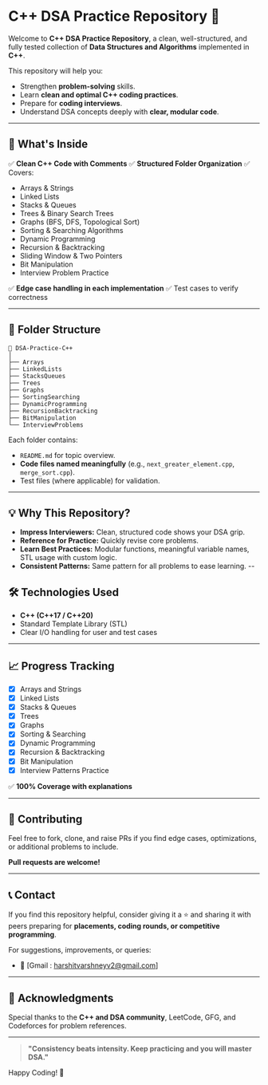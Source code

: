 # C++ DSA Practice Repository 🚀

Welcome to **C++ DSA Practice Repository**, a clean, well-structured, and fully tested collection of **Data Structures and Algorithms** implemented in **C++**.

This repository will help you:

* Strengthen **problem-solving** skills.
* Learn **clean and optimal C++ coding practices**.
* Prepare for **coding interviews**.
* Understand DSA concepts deeply with **clear, modular code**.

---

## 🚩 What's Inside

✅ **Clean C++ Code with Comments**
✅ **Structured Folder Organization**
✅ Covers:

* Arrays & Strings
* Linked Lists
* Stacks & Queues
* Trees & Binary Search Trees
* Graphs (BFS, DFS, Topological Sort)
* Sorting & Searching Algorithms
* Dynamic Programming
* Recursion & Backtracking
* Sliding Window & Two Pointers
* Bit Manipulation
* Interview Problem Practice

✅ **Edge case handling in each implementation**
✅ Test cases to verify correctness

---

## 📂 Folder Structure

```
📁 DSA-Practice-C++
│
├── Arrays
├── LinkedLists
├── StacksQueues
├── Trees
├── Graphs
├── SortingSearching
├── DynamicProgramming
├── RecursionBacktracking
├── BitManipulation
└── InterviewProblems
```

Each folder contains:

* `README.md` for topic overview.
* **Code files named meaningfully** (e.g., `next_greater_element.cpp`, `merge_sort.cpp`).
* Test files (where applicable) for validation.

---

## 💡 Why This Repository?

* **Impress Interviewers:** Clean, structured code shows your DSA grip.
* **Reference for Practice:** Quickly revise core problems.
* **Learn Best Practices:** Modular functions, meaningful variable names, STL usage with custom logic.
* **Consistent Patterns:** Same pattern for all problems to ease learning.
--
## 🛠 Technologies Used

* **C++ (C++17 / C++20)**
* Standard Template Library (STL)
* Clear I/O handling for user and test cases

---

## 📈 Progress Tracking

* [x] Arrays and Strings
* [x] Linked Lists
* [x] Stacks & Queues
* [x] Trees
* [x] Graphs
* [x] Sorting & Searching
* [x] Dynamic Programming
* [x] Recursion & Backtracking
* [x] Bit Manipulation
* [x] Interview Patterns Practice

✅ **100% Coverage with explanations**

---

## 🤝 Contributing

Feel free to fork, clone, and raise PRs if you find edge cases, optimizations, or additional problems to include.

**Pull requests are welcome!**

---

## 📞 Contact

If you find this repository helpful, consider giving it a ⭐ and sharing it with peers preparing for **placements, coding rounds, or competitive programming**.

For suggestions, improvements, or queries:

* 📧 [Gmail : harshitvarshneyv2@gmail.com]

---

## 🌟 Acknowledgments

Special thanks to the **C++ and DSA community**, LeetCode, GFG, and Codeforces for problem references.

---

> **"Consistency beats intensity. Keep practicing and you will master DSA."**

Happy Coding! 🚀
